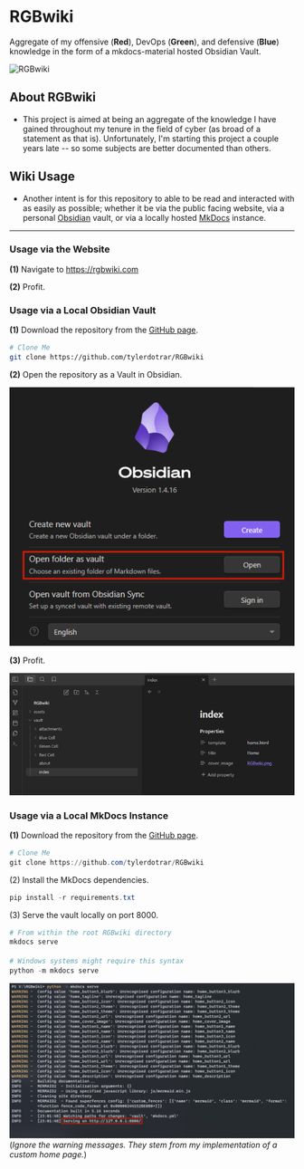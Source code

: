 # RGBwiki
Aggregate of my offensive (**Red**), DevOps (**Green**), and defensive (**Blue**) knowledge in the form of a mkdocs-material hosted Obsidian Vault.

![RGBwiki](https://cdn.discordapp.com/attachments/855920119292362802/1163293288883830835/image.png?ex=653f0c4d&is=652c974d&hm=69650f4e7a5e12d1e3cd202621323803b24e060b1425dc07895e3d95aee62e87&)

## About RGBwiki

- This project is aimed at being an aggregate of the knowledge I have gained throughout my tenure in the field of cyber (as broad of a statement as that is).  Unfortunately, I'm starting this project a couple years late -- so some subjects are better documented than others.

## Wiki Usage

- Another intent is for this repository to able to be read and interacted with as easily as possible; whether it be via the public facing website, via a personal [Obsidian](https://obsidian.md/) vault, or via a locally hosted [MkDocs](https://www.mkdocs.org/) instance.

---

### Usage via the Website

**(1)** Navigate to https://rgbwiki.com

**(2)** Profit.


### Usage via a Local Obsidian Vault

**(1)** Download the repository from the [GitHub page](https://github.com/tylerdotrar/RGBwiki).

```bash
# Clone Me
git clone https://github.com/tylerdotrar/RGBwiki
```

**(2)** Open the repository as a Vault in Obsidian.

![](./vault/attachments/Pasted%20image%2020231014224324.png)

**(3)** Profit.

![](./vault/attachments/Pasted%20image%2020231015140025.png)

### Usage via a Local MkDocs Instance

**(1)** Download the repository from the [GitHub page](https://github.com/tylerdotrar/RGBwiki).

```powershell
# Clone Me
git clone https://github.com/tylerdotrar/RGBwiki
```

(2) Install the MkDocs dependencies.

```powershell
pip install -r requirements.txt
```

(3) Serve the vault locally on port 8000.

```powershell
# From within the root RGBwiki directory
mkdocs serve

# Windows systems might require this syntax
python -m mkdocs serve
```

![](./vault/attachments/Pasted%20image%2020231014230226.png)
(*Ignore the warning messages.  They stem from my implementation of a custom home page.*)
